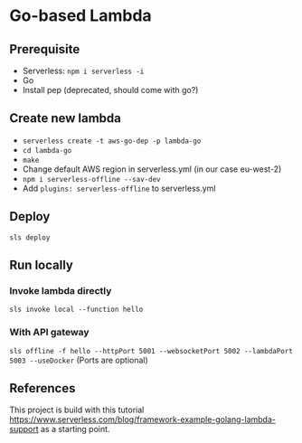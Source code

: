 # Go-based Lambda

## Prerequisite

- Serverless: `npm i serverless -i`
- Go
- Install pep (deprecated, should come with go?)

## Create new lambda

- `serverless create -t aws-go-dep -p lambda-go`
- `cd lambda-go`
- `make`
- Change default AWS region in serverless.yml (in our case eu-west-2)
- `npm i serverless-offline --sav-dev`
- Add `plugins: serverless-offline` to serverless.yml

## Deploy

`sls deploy`

## Run locally

### Invoke lambda directly

`sls invoke local --function hello`

### With API gateway

`sls offline -f hello --httpPort 5001 --websocketPort 5002 --lambdaPort 5003 --useDocker`
(Ports are optional)

## References

This project is build with this tutorial https://www.serverless.com/blog/framework-example-golang-lambda-support as a starting point.

